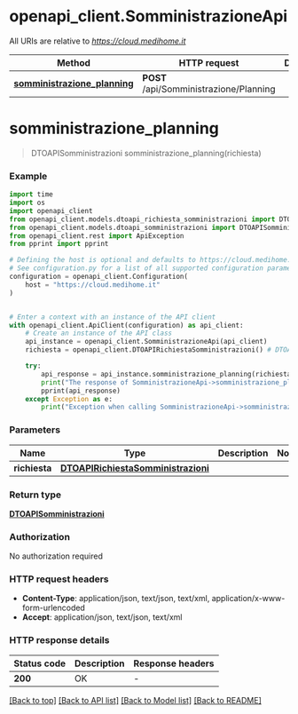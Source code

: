 # openapi_client.SomministrazioneApi

All URIs are relative to *https://cloud.medihome.it*

Method | HTTP request | Description
------------- | ------------- | -------------
[**somministrazione_planning**](SomministrazioneApi.md#somministrazione_planning) | **POST** /api/Somministrazione/Planning | 


# **somministrazione_planning**
> DTOAPISomministrazioni somministrazione_planning(richiesta)



### Example


```python
import time
import os
import openapi_client
from openapi_client.models.dtoapi_richiesta_somministrazioni import DTOAPIRichiestaSomministrazioni
from openapi_client.models.dtoapi_somministrazioni import DTOAPISomministrazioni
from openapi_client.rest import ApiException
from pprint import pprint

# Defining the host is optional and defaults to https://cloud.medihome.it
# See configuration.py for a list of all supported configuration parameters.
configuration = openapi_client.Configuration(
    host = "https://cloud.medihome.it"
)


# Enter a context with an instance of the API client
with openapi_client.ApiClient(configuration) as api_client:
    # Create an instance of the API class
    api_instance = openapi_client.SomministrazioneApi(api_client)
    richiesta = openapi_client.DTOAPIRichiestaSomministrazioni() # DTOAPIRichiestaSomministrazioni | 

    try:
        api_response = api_instance.somministrazione_planning(richiesta)
        print("The response of SomministrazioneApi->somministrazione_planning:\n")
        pprint(api_response)
    except Exception as e:
        print("Exception when calling SomministrazioneApi->somministrazione_planning: %s\n" % e)
```



### Parameters


Name | Type | Description  | Notes
------------- | ------------- | ------------- | -------------
 **richiesta** | [**DTOAPIRichiestaSomministrazioni**](DTOAPIRichiestaSomministrazioni.md)|  | 

### Return type

[**DTOAPISomministrazioni**](DTOAPISomministrazioni.md)

### Authorization

No authorization required

### HTTP request headers

 - **Content-Type**: application/json, text/json, text/xml, application/x-www-form-urlencoded
 - **Accept**: application/json, text/json, text/xml

### HTTP response details

| Status code | Description | Response headers |
|-------------|-------------|------------------|
**200** | OK |  -  |

[[Back to top]](#) [[Back to API list]](../README.md#documentation-for-api-endpoints) [[Back to Model list]](../README.md#documentation-for-models) [[Back to README]](../README.md)

